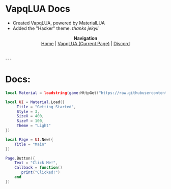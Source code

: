 # VapqLUA Docs
 * Created VapqLUA, powered by MaterialLUA
 * Added the "Hacker" theme. *thanks jekyll* 
 <p align="center">
  <b>Navigation</b><br>
  <a href="https://vapq.cf">Home</a> |
  <a href="">VapqLUA (Current Page)</a> |
  <a href="#discord">Discord</a>
  <br><br>
</p>
---

<h1 id="lua">Docs:</h1>

```lua
local Material = loadstring(game:HttpGet("https://raw.githubusercontent.com/Kinlei/MaterialLua/master/Module.lua"))()

local UI = Material.Load({
     Title = "Getting Started",
     Style = 3,
     SizeX = 400,
     SizeY = 100,
     Theme = "Light"
})

local Page = UI.New({
    Title = "Main"
})

Page.Button({
    Text = "Click Me!",
    Callback = function()
       print("Clicked!") 
    end
})
```
